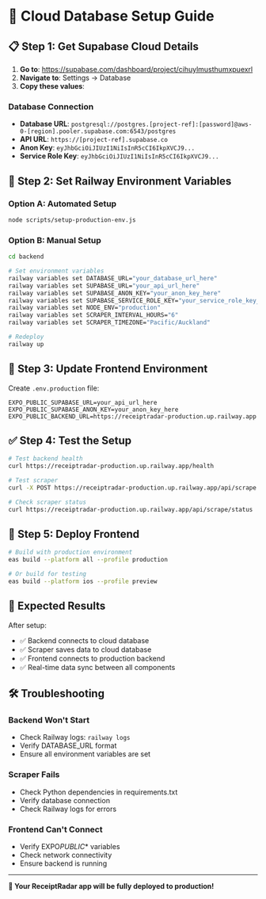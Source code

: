 # 🔧 Cloud Database Setup Guide

## 📋 **Step 1: Get Supabase Cloud Details**

1. **Go to**: https://supabase.com/dashboard/project/cihuylmusthumxpuexrl
2. **Navigate to**: Settings → Database
3. **Copy these values**:

### **Database Connection**

- **Database URL**: `postgresql://postgres.[project-ref]:[password]@aws-0-[region].pooler.supabase.com:6543/postgres`
- **API URL**: `https://[project-ref].supabase.co`
- **Anon Key**: `eyJhbGciOiJIUzI1NiIsInR5cCI6IkpXVCJ9...`
- **Service Role Key**: `eyJhbGciOiJIUzI1NiIsInR5cCI6IkpXVCJ9...`

## 🚀 **Step 2: Set Railway Environment Variables**

### **Option A: Automated Setup**

```bash
node scripts/setup-production-env.js
```

### **Option B: Manual Setup**

```bash
cd backend

# Set environment variables
railway variables set DATABASE_URL="your_database_url_here"
railway variables set SUPABASE_URL="your_api_url_here"
railway variables set SUPABASE_ANON_KEY="your_anon_key_here"
railway variables set SUPABASE_SERVICE_ROLE_KEY="your_service_role_key_here"
railway variables set NODE_ENV="production"
railway variables set SCRAPER_INTERVAL_HOURS="6"
railway variables set SCRAPER_TIMEZONE="Pacific/Auckland"

# Redeploy
railway up
```

## 📱 **Step 3: Update Frontend Environment**

Create `.env.production` file:

```env
EXPO_PUBLIC_SUPABASE_URL=your_api_url_here
EXPO_PUBLIC_SUPABASE_ANON_KEY=your_anon_key_here
EXPO_PUBLIC_BACKEND_URL=https://receiptradar-production.up.railway.app
```

## ✅ **Step 4: Test the Setup**

```bash
# Test backend health
curl https://receiptradar-production.up.railway.app/health

# Test scraper
curl -X POST https://receiptradar-production.up.railway.app/api/scrape

# Check scraper status
curl https://receiptradar-production.up.railway.app/api/scrape/status
```

## 🔄 **Step 5: Deploy Frontend**

```bash
# Build with production environment
eas build --platform all --profile production

# Or build for testing
eas build --platform ios --profile preview
```

## 🎯 **Expected Results**

After setup:

- ✅ Backend connects to cloud database
- ✅ Scraper saves data to cloud database
- ✅ Frontend connects to production backend
- ✅ Real-time data sync between all components

## 🛠️ **Troubleshooting**

### **Backend Won't Start**

- Check Railway logs: `railway logs`
- Verify DATABASE_URL format
- Ensure all environment variables are set

### **Scraper Fails**

- Check Python dependencies in requirements.txt
- Verify database connection
- Check Railway logs for errors

### **Frontend Can't Connect**

- Verify EXPO*PUBLIC*\* variables
- Check network connectivity
- Ensure backend is running

---

**🎉 Your ReceiptRadar app will be fully deployed to production!**
